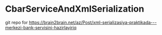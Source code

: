 # CbarServiceAndXmlSerialization
git repo for https://brain2brain.net/az/Post/xml-serializasiya-praktikada---merkezi-bank-servisini-hazirlayiriq
